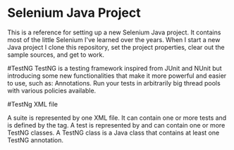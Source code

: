 # Selenium Java Project
This is a reference for setting up a new Selenium Java project. It
contains most of the little Selenium I've learned over the
years. When I start a new Java project I clone this repository,
set the project properties, clear out the sample sources, and
get to work.

#TestNG
TestNG is a testing framework inspired from JUnit and NUnit
but introducing some new functionalities that make it more powerful
and easier to use, such as: Annotations. Run your tests in
arbitrarily big thread pools with various policies available.

#TestNg XML file

A suite is represented by one XML file. It can contain one or more
tests and is defined by the <suite> tag. A test is represented
by <test> and can contain one or more TestNG classes.
A TestNG class is a Java class that contains at least one TestNG annotation.
